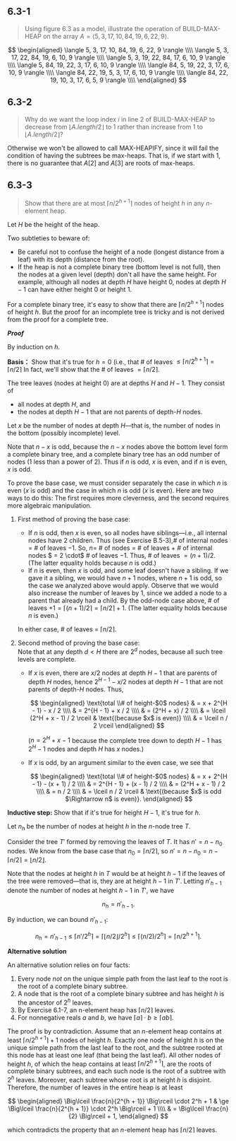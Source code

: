 ## 6.3-1

> Using figure 6.3 as a model, illustrate the operation of $\text{BUILD-MAX-HEAP}$ on the array $A = \langle 5, 3, 17, 10, 84, 19, 6, 22, 9 \rangle$.

$$
\begin{aligned}
\langle  5,  3, 17, 10, 84, 19, 6, 22, 9 \rangle \\\\
\langle  5,  3, 17, 22, 84, 19, 6, 10, 9 \rangle \\\\
\langle  5,  3, 19, 22, 84, 17, 6, 10, 9 \rangle \\\\
\langle  5, 84, 19, 22,  3, 17, 6, 10, 9 \rangle \\\\
\langle 84,  5, 19, 22,  3, 17, 6, 10, 9 \rangle \\\\
\langle 84, 22, 19,  5,  3, 17, 6, 10, 9 \rangle \\\\
\langle 84, 22, 19, 10,  3, 17, 6,  5, 9 \rangle \\\\
\end{aligned}
$$

## 6.3-2

> Why do we want the loop index $i$ in line 2 of $\text{BUILD-MAX-HEAP}$ to decrease from $\lfloor A.length / 2 \rfloor$ to $1$ rather than increase from $1$ to $\lfloor A.length/2 \rfloor$?

Otherwise we won't be allowed to call $\text{MAX-HEAPIFY}$, since it will fail the condition of having the subtrees be max-heaps. That is, if we start with $1$, there is no guarantee that $A[2]$ and $A[3]$ are roots of max-heaps.

## 6.3-3

> Show that there are at most $\lceil n / 2^{h + 1} \rceil$ nodes of height $h$ in any $n$-element heap.

Let $H$ be the height of the heap.

Two subtleties to beware of:

- Be careful not to confuse the height of a node (longest distance from a leaf) with its depth (distance from the root).
- If the heap is not a complete binary tree (bottom level is not full), then the nodes at a given level (depth) don't all have the same height. For example, although all nodes at depth $H$ have height $0$, nodes at depth $H - 1$ can have either height $0$ or height $1$.

For a complete binary tree, it's easy to show that there are $\lceil n / 2^{h + 1}\rceil$ nodes of height $h$. But the proof for an incomplete tree is tricky and is not derived from the proof for a complete tree.

***Proof*** 

By induction on $h$.

**Basis：** Show that it's true for $h = 0$ (i.e., that # of leaves $\le \lceil n / 2^{h + 1} \rceil = \lceil n / 2 \rceil$ In fact, we'll show that the # of leaves $= \lceil n / 2 \rceil$.

The tree leaves (nodes at height $0$) are at depths $H$ and $H - 1$. They consist of

- all nodes at depth $H$, and
- the nodes at depth $H - 1$ that are not parents of depth-$H$ nodes.

Let $x$ be the number of nodes at depth $H$—that is, the number of nodes in the bottom (possibly incomplete) level.

Note that $n - x$ is odd, because the $n - x$ nodes above the bottom level form a complete binary tree, and a complete binary tree has an odd number of nodes ($1$ less than a power of $2$). Thus if $n$ is odd, $x$ is even, and if $n$ is even, $x$ is odd.

To prove the base case, we must consider separately the case in which $n$ is even ($x$ is odd) and the case in which $n$ is odd ($x$ is even). Here are two ways to do this: The first requires more cleverness, and the second requires more algebraic manipulation.

1. First method of proving the base case:  
    
    - If $n$ is odd, then $x$ is even, so all nodes have siblings—i.e., all internal nodes have $2$ children. Thus (see Exercise B.5-3),# of internal nodes $=$ # of leaves $- 1$. So, $n =$ # of nodes $=$ # of leaves $+$ # of internal nodes $ = 2 \cdot$ # of leaves $- 1$. Thus, # of leaves $= (n + 1) / 2$. (The latter equality holds because $n$ is odd.)
    - If $n$ is even, then $x$ is odd, and some leaf doesn't have a sibling. If we gave it a sibling, we would have $n + 1$ nodes, where $n + 1$ is odd, so the case we analyzed above would apply. Observe that we would also increase the number of leaves by $1$, since we added a node to a parent that already had a child. By the odd-node case above, # of leaves $+ 1 = \lceil (n + 1) / 2 \rceil = \lceil n / 2 \rceil + 1$. (The latter equality holds because $n$ is even.)  

    In either case, # of leaves = $\lceil n / 2 \rceil$.  

2. Second method of proving the base case:  
    Note that at any depth $d < H$ there are $2^d$ nodes, because all such tree levels are complete.  
    
    - If $x$ is even, there are $x / 2$ nodes at depth $H - 1$ that are parents of depth $H$ nodes, hence $2^{H - 1} - x / 2$ nodes at depth $H - 1$ that are not parents of depth-$H$ nodes. Thus,
    
        $$
        \begin{aligned}
        \text{total \\# of height-$0$ nodes}
            & = x + 2^{H - 1} - x / 2 \\\\
            & = 2^{H - 1} + x / 2 \\\\
            & = (2^H + x) / 2 \\\\
            & = \lceil (2^H + x - 1) / 2 \rceil & \text{(because $x$ is even)} \\\\
            & = \lceil n / 2 \rceil
        \end{aligned}
        $$

        ($n = 2^H + x - 1$ because the complete tree down to depth $H - 1$ has $2^H - 1$ nodes and depth $H$ has $x$ nodes.)

    - If $x$ is odd, by an argument similar to the even case, we see that
    
        $$
        \begin{aligned}
        \text{total \\# of height-$0$ nodes}
            & = x + 2^{H - 1} - (x + 1) / 2 \\\\
            & = 2^{H - 1} + (x - 1) / 2 \\\\
            & = (2^H + x - 1) / 2 \\\\
            & = n / 2 \\\\
            & = \lceil n / 2 \rceil & \text{(because $x$ is odd $\Rightarrow n$ is even)}.
        \end{aligned}
        $$
    
**Inductive step:** Show that if it's true for height $H - 1$, it's true for $h$.

Let $n_h$ be the number of nodes at height $h$ in the $n$-node tree $T$.

Consider the tree $T'$ formed by removing the leaves of $T$. It has $n' = n - n_0$ nodes. We know from the base case that $n_0 = \lceil n / 2 \rceil$, so $n' = n - n_0 = n - \lceil n / 2 \rceil = \lfloor n / 2 \rfloor$.

Note that the nodes at height $h$ in $T$ would be at height $h - 1$ if the leaves of the tree were removed—that is, they are at height $h - 1$ in $T'$. Letting $n'_{h - 1}$ denote the number of nodes at height $h - 1$ in $T'$, we have

$$n_h = n'_{h - 1}.$$

By induction, we can bound $n'_{h - 1}$:

$$n_h = n'_{h - 1} \le \lceil n' / 2^h \rceil = \big\lceil\lfloor n / 2 \rfloor / 2^h \big\rceil \le \lceil (n / 2) / 2^h \rceil = \lceil n / 2^{h + 1} \rceil.$$

**Alternative solution**

An alternative solution relies on four facts:

1. Every node *not* on the unique simple path from the last leaf to the root is the root of a complete binary subtree.
2. A node that is the root of a complete binary subtree and has height $h$ is the ancestor of $2^h$ leaves.
3. By Exercise 6.1-7, an n-element heap has $\lceil n / 2 \rceil$ leaves.
4. For nonnegative reals $a$ and $b$, we have $\lceil a \rceil \cdot b \ge \lceil ab \rceil$.

The proof is by contradiction. Assume that an $n$-element heap contains at least $\lceil n / 2^{h + 1} \rceil + 1$ nodes of height $h$. Exactly one node of height $h$ is on the unique simple path from the last leaf to the root, and the subtree rooted at this node has at least one leaf (that being the last leaf). All other nodes of height $h$, of which the heap contains at least $\lceil n / 2^{h + 1} \rceil$, are the roots of complete binary subtrees, and each such node is the root of a subtree with $2^h$ leaves. Moreover, each subtree whose root is at height $h$ is disjoint. Therefore, the number of leaves in the entire heap is at least 

$$
\begin{aligned}
\Big\lceil \frac{n}{2^{h + 1}} \Big\rceil \cdot 2^h + 1
    & \ge \Big\lceil \frac{n}{2^{h + 1}} \cdot 2^h \Big\rceil + 1 \\\\
    & =   \Big\lceil \frac{n}{2} \Big\rceil + 1,
\end{aligned}
$$

which contradicts the property that an $n$-element heap has $\lceil n / 2 \rceil$ leaves.
